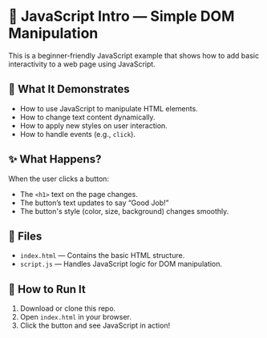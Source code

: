 # 🚀 JavaScript Intro — Simple DOM Manipulation

This is a beginner-friendly JavaScript example that shows how to add basic interactivity to a web page using JavaScript.

## 🧠 What It Demonstrates

- How to use JavaScript to manipulate HTML elements.
- How to change text content dynamically.
- How to apply new styles on user interaction.
- How to handle events (e.g., `click`).

## ✨ What Happens?

When the user clicks a button:

- The `<h1>` text on the page changes.
- The button’s text updates to say “Good Job!”
- The button's style (color, size, background) changes smoothly.

## 📂 Files

- `index.html` — Contains the basic HTML structure.
- `script.js` — Handles JavaScript logic for DOM manipulation.

## 🔧 How to Run It

1. Download or clone this repo.
2. Open `index.html` in your browser.
3. Click the button and see JavaScript in action!
